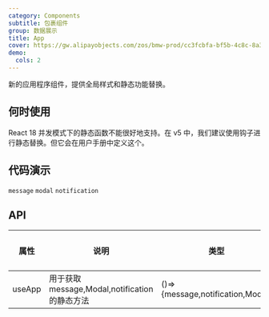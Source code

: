 ```yaml
---
category: Components
subtitle: 包裹组件
group: 数据展示
title: App
cover: https://gw.alipayobjects.com/zos/bmw-prod/cc3fcbfa-bf5b-4c8c-8a3d-c3f8388c75e8.svg
demo:
  cols: 2
---
```


新的应用程序组件，提供全局样式和静态功能替换。

## 何时使用

React 18 并发模式下的静态函数不能很好地支持。在 v5 中，我们建议使用钩子进行静态替换。但它会在用户手册中定义这个。

## 代码演示

<!-- prettier-ignore -->
<code src="./demo/message.tsx">message</code>
<code src="./demo/Modal.tsx">modal</code>
<code src="./demo/notification.tsx">notification</code>

## API

| 属性 | 说明 | 类型 | 默认值 | 版本 |
| --- | --- | --- | --- | --- |
| useApp | 用于获取 message,Modal,notification 的静态方法 | ()=>{message,notification,Modal} | - |  |
